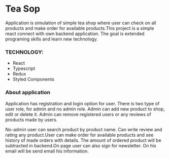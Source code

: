 # Tea Sop

Application is simulation of simple tea shop where user can check on all products and make order for available products.This project is a simple react  connect with own backend application.
The goal is extended programing skills and learn new technology.

### TECHNOLOGY:
- React
- Typescript
- Redux
- Styled Components


### About application
Application has registration and login option for user. There is two type of user role, for admin and no admin role. 
Admin can add new product to shop, edit or delete it. Admin can remove registered users or any reviews of products 
made by users.

No-admin user can search product by product name. Can write review and rating any product.User can make order for available
products and see history of made orders with details. The amount of ordered product will be subtracted in backend.On 
page user can also sign for newsletter. On his email will be send email his information.


